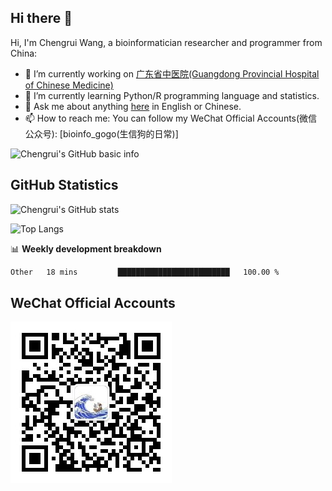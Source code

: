 Hi there 👋
-------------------

<!--
**aiyacharley/aiyacharley** is a ✨ _special_ ✨ repository because its `README.md` (this file) appears on your GitHub profile.

Here are some ideas to get you started:

- 🔭 I’m currently working on ...
- 🌱 I’m currently learning ...
- 👯 I’m looking to collaborate on ...
- 🤔 I’m looking for help with ...
- 💬 Ask me about ...
- 📫 How to reach me: ...
- 😄 Pronouns: ...
- ⚡ Fun fact: ...
-->

Hi, I'm Chengrui Wang, a bioinformatician researcher and programmer from China:

- 🔭 I’m currently working on [广东省中医院(Guangdong Provincial Hospital of Chinese Medicine)](https://www.gdhtcm.com/)
- 🌱 I’m currently learning Python/R programming language and statistics.
- 💬 Ask me about anything [here](https://github.com/aiyacharley/aiyacharley/issues) in English or Chinese.
- 📫 How to reach me: You can follow my WeChat Official Accounts(微信公众号): [bioinfo_gogo(生信狗的日常)]

![Chengrui's GitHub basic info](https://metrics.lecoq.io/aiyacharley?template=classic&config.timezone=Asia%2FShanghai)

GitHub Statistics
-------------------
<!--https://zhuanlan.zhihu.com/p/454597068-->
![Chengrui's GitHub stats](https://github-readme-stats.vercel.app/api?username=aiyacharley&show_icons=true)

![Top Langs](https://github-readme-stats.vercel.app/api/top-langs/?username=aiyacharley&hide=html,jupyter%20notebook,javascript&layout=compact&langs_count=10)

<!--![Activity Graph](https://activity-graph.herokuapp.com/graph?username=aiyacharley&theme=xcode)-->

📊 **Weekly development breakdown**
<!--ref: https://github.com/athul/waka-readme-->
<!--START_SECTION:waka-->

```txt
Other   18 mins         █████████████████████████   100.00 %
```

<!--END_SECTION:waka-->

WeChat Official Accounts
-------------------
![公众号QR-Code](https://raw.githubusercontent.com/aiyacharley/aiyacharley/main/figures/qrcode_for_gh_f80766d31892_258.jpg)